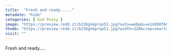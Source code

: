 ```yaml
---
title:  "Fresh and ready....."
metadate: "hide"
categories: [ God Pussy ]
image: "https://preview.redd.it/b23bgnkprqo51.jpg?auto=webp&s=e1dd98f6bb00d3aeed6b9500efc136fa90b1fb0f"
thumb: "https://preview.redd.it/b23bgnkprqo51.jpg?width=320&crop=smart&auto=webp&s=e491ff13a9589b438b9a2001958b0e97ae4022be"
visit: ""
---
```

Fresh and ready.....
